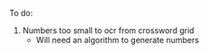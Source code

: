 To do:

  1. Numbers too small to ocr from crossword grid
      - Will need an algorithm to generate numbers
